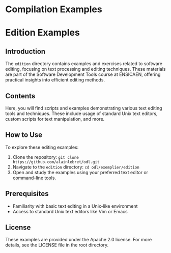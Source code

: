 # Compilation Examples

# Edition Examples

## Introduction
The `edition` directory contains examples and exercises related to software editing, 
focusing on text processing and editing techniques. These materials are part of the 
Software Development Tools course at ENSICAEN, offering practical insights into 
efficient editing methods.

## Contents
Here, you will find scripts and examples demonstrating various text editing tools and techniques. These include usage of standard Unix text editors, custom scripts for text manipulation, and more.


## How to Use
To explore these editing examples:

1. Clone the repository: `git clone https://github.com/alainlebret/odl.git`
2. Navigate to the `edition` directory: `cd odl/exemplier/edition`
3. Open and study the examples using your preferred text editor or command-line tools.

## Prerequisites
- Familiarity with basic text editing in a Unix-like environment
- Access to standard Unix text editors like Vim or Emacs

## License
These examples are provided under the Apache 2.0 license. For more details, see the LICENSE file in the root directory.

